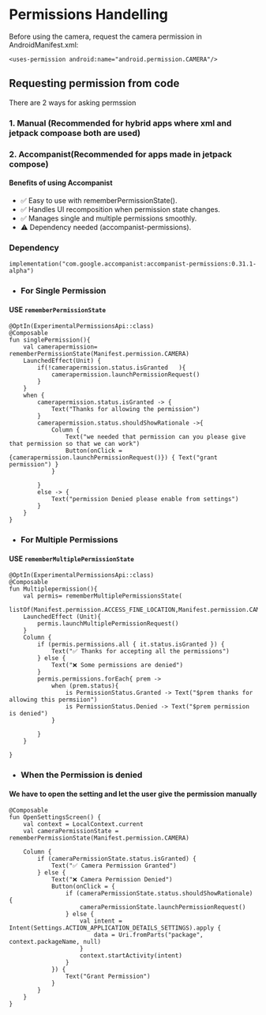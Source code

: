 # Permissions Handelling
Before using the camera, request the camera permission in AndroidManifest.xml:
```
<uses-permission android:name="android.permission.CAMERA"/>
```
## Requesting permission from code
There are 2 ways for asking permssion 
### 1. Manual (Recommended for hybrid apps where xml and jetpack compoase both are used)
### 2. Accompanist(Recommended for apps made in jetpack compose)
#### Benefits of using Accompanist
* ✅ Easy to use with rememberPermissionState().
* ✅ Handles UI recomposition when permission state changes.
* ✅ Manages single and multiple permissions smoothly.
* ⚠️ Dependency needed (accompanist-permissions).

### Dependency
```
implementation("com.google.accompanist:accompanist-permissions:0.31.1-alpha")
```
* ### For Single Permission
#### USE ```rememberPermissionState```
```
@OptIn(ExperimentalPermissionsApi::class)
@Composable
fun singlePermission(){
    val camerapermission= rememberPermissionState(Manifest.permission.CAMERA)
    LaunchedEffect(Unit) {
        if(!camerapermission.status.isGranted   ){
            camerapermission.launchPermissionRequest()
        }
    }
    when {
        camerapermission.status.isGranted -> {
            Text("Thanks for allowing the permission")
        }
        camerapermission.status.shouldShowRationale ->{
            Column {
                Text("we needed that permission can you please give that permission so that we can work")
                Button(onClick = {camerapermission.launchPermissionRequest()}) { Text("grant permission") }
            }

        }
        else -> {
            Text("permission Denied please enable from settings")
        }
    }
}
```
* ### For Multiple Permissions
#### USE ```rememberMultiplePermissionState```
```
@OptIn(ExperimentalPermissionsApi::class)
@Composable
fun Multiplepermission(){
    val permis= rememberMultiplePermissionsState(
        listOf(Manifest.permission.ACCESS_FINE_LOCATION,Manifest.permission.CAMERA))
    LaunchedEffect (Unit){
        permis.launchMultiplePermissionRequest()
    }
    Column {
        if (permis.permissions.all { it.status.isGranted }) {
            Text("✅ Thanks for accepting all the permissions")
        } else {
            Text("❌ Some permissions are denied")
        }
        permis.permissions.forEach{ prem ->
            when (prem.status){
                is PermissionStatus.Granted -> Text("$prem thanks for allowing this permsiion")
                is PermissionStatus.Denied -> Text("$prem permission is denied")
            }

        }
    }

}
```
* ### When the Permission is denied
#### We have to open the setting and let the user give the permission manually
```
@Composable
fun OpenSettingsScreen() {
    val context = LocalContext.current
    val cameraPermissionState = rememberPermissionState(Manifest.permission.CAMERA)

    Column {
        if (cameraPermissionState.status.isGranted) {
            Text("✅ Camera Permission Granted")
        } else {
            Text("❌ Camera Permission Denied")
            Button(onClick = {
                if (cameraPermissionState.status.shouldShowRationale) {
                    cameraPermissionState.launchPermissionRequest()
                } else {
                    val intent = Intent(Settings.ACTION_APPLICATION_DETAILS_SETTINGS).apply {
                        data = Uri.fromParts("package", context.packageName, null)
                    }
                    context.startActivity(intent)
                }
            }) {
                Text("Grant Permission")
            }
        }
    }
}
```
